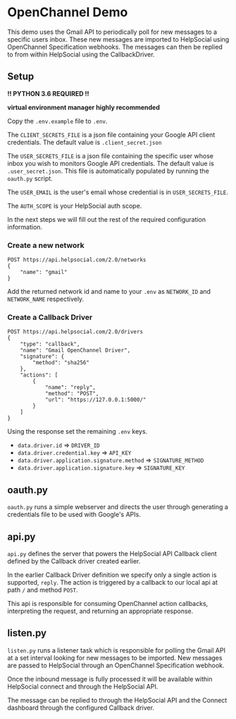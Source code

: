 
# OpenChannel Demo

This demo uses the Gmail API to periodically poll for new messages
to a specific users inbox. These new messages are imported to HelpSocial
using OpenChannel Specification webhooks. The messages can then be replied
to from within HelpSocial using the CallbackDriver.

## Setup

**!! PYTHON 3.6 REQUIRED !!**

**virtual environment manager highly recommended**

Copy the `.env.example` file to `.env`.

The `CLIENT_SECRETS_FILE` is a json file containing your Google API
client credentials. The default value is `.client_secret.json`

The `USER_SECRETS_FILE` is a json file containing the specific user whose
inbox you wish to monitors Google API credentials. The default value is
`.user_secret.json`. This file is automatically populated by running the
`oauth.py` script.


The `USER_EMAIL` is the user's email whose credential is in `USER_SECRETS_FILE`.

The `AUTH_SCOPE` is your HelpSocial auth scope.

In the next steps we will fill out the rest of the required
configuration information.

### Create a new network

```
POST https://api.helpsocial.com/2.0/networks
{
    "name": "gmail"
}
```

Add the returned network id and name to your `.env` as `NETWORK_ID` and
`NETWORK_NAME` respectively.


### Create a Callback Driver

```
POST https://api.helpsocial.com/2.0/drivers
{
    "type": "callback",
    "name": "Gmail OpenChannel Driver",
    "signature": {
        "method": "sha256"
    },
    "actions": [
        {
            "name": "reply",
            "method": "POST",
            "url": "https://127.0.0.1:5000/"
        }
    ]
}
```

Using the response set the remaining `.env` keys.

 
- `data.driver.id` => `DRIVER_ID`
- `data.driver.credential.key` => `API_KEY`
- `data.driver.application.signature.method` => `SIGNATURE_METHOD`
- `data.driver.application.signature.key` => `SIGNATURE_KEY`


## oauth.py

`oauth.py` runs a simple webserver and directs the user through generating
a credentials file to be used with Google's APIs.

## api.py

`api.py` defines the server that powers the HelpSocial API Callback client defined
by the Callback driver created earlier.

In the earlier Callback Driver definition we specify only a single action is
supported, `reply`. The action is triggered by a callback to our local api
at path `/` and method `POST`.

This api is responsible for consuming OpenChannel action callbacks, interpreting
the request, and returning an appropriate response.


## listen.py

`listen.py` runs a listener task which is responsible for polling the Gmail API
at a set interval looking for new messages to be imported. New messages are
passed to HelpSocial through an OpenChannel Specification webhook.

Once the inbound message is fully processed it will be available within
HelpSocial connect and through the HelpSocial API.

The message can be replied to through the HelpSocial API and the Connect dashboard
through the configured Callback driver.
